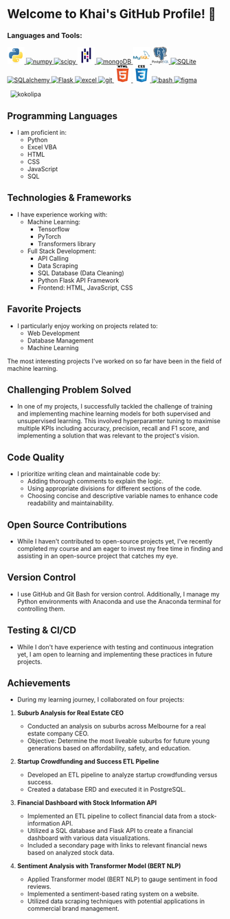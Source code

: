 # Welcome to Khai's GitHub Profile! 👋

<h3 align="left">Languages and Tools:</h3>
<p &nbsp; align="left"> 
    <a href="https://www.python.org" target="_blank" rel="noreferrer"> <img src="https://raw.githubusercontent.com/devicons/devicon/master/icons/python/python-original.svg" alt="python" width="40" height="40"/> </a>
    <a href="https://numpy.org/" target="_blank" rel="noreferrer"> <img src="https://numpy.org/images/logo.svg" alt="numpy" width="40" height="40"/> </a>
    <a href="https://scipy.org/" target="_blank" rel="noreferrer"> <img src="https://scipy.org/images/logo.svg" alt="scipy" width="40" height="40"/> </a>
    <a href="https://pandas.pydata.org/" target="_blank" rel="noreferrer"> <img src="https://raw.githubusercontent.com/devicons/devicon/2ae2a900d2f041da66e950e4d48052658d850630/icons/pandas/pandas-original.svg" alt="pandas" width="40" height="40"/> </a>
    <a href="https://www.mongodb.com/" target="_blank" rel="noreferrer"> <img src="https://webimages.mongodb.com/_com_assets/cms/kuyjf3vea2hg34taa-horizontal_default_slate_blue.svg?auto=format%252Ccompress" alt="mongoDB" width="40" height="40"/> </a>
    <a href="https://www.mysql.com/" target="_blank" rel="noreferrer"> <img src="https://raw.githubusercontent.com/devicons/devicon/master/icons/mysql/mysql-original-wordmark.svg" alt="mysql" width="40" height="40"/> </a>
    <a href="https://www.postgresql.org" target="_blank" rel="noreferrer"> <img src="https://raw.githubusercontent.com/devicons/devicon/master/icons/postgresql/postgresql-original-wordmark.svg" alt="postgresql" width="40" height="40"/> </a>
    <a href="https://www.sqlite.org/index.html" target="_blank" rel="noreferrer"> <img src="https://www.sqlite.org/images/sqlite370_banner.gif" alt="SQLite" width="60" height="40"/> </a>
    <a href="https://www.sqlalchemy.org/" target="_blank" rel="noreferrer"> <img src="https://www.sqlalchemy.org/img/sqla_logo.png" alt="SQLalchemy" width="70" height="40"/> </a>
    <a href="https://flask.palletsprojects.com/en/2.3.x/" target="_blank" rel="noreferrer"> <img src="https://flask.palletsprojects.com/en/2.3.x/_images/flask-horizontal.png" alt="Flask" width="66" height="40"/> </a>
    <a href="https://www.microsoft.com/en-au/microsoft-365/excel" target="_blank" rel="noreferrer"> <img src="https://upload.wikimedia.org/wikipedia/commons/thumb/3/34/Microsoft_Office_Excel_%282019%E2%80%93present%29.svg/1200px-Microsoft_Office_Excel_%282019%E2%80%93present%29.svg.png" alt="excel" width="40" height="40"/> </a>
    <a href="https://git-scm.com/" target="_blank" rel="noreferrer"> <img src="https://www.vectorlogo.zone/logos/git-scm/git-scm-icon.svg" alt="git" width="40" height="40"/> </a>
    <a href="https://www.w3.org/html/" target="_blank" rel="noreferrer"> <img src="https://raw.githubusercontent.com/devicons/devicon/master/icons/html5/html5-original-wordmark.svg" alt="html5" width="40" height="40"/> </a>
    <a href="https://www.w3schools.com/css/" target="_blank" rel="noreferrer"> <img src="https://raw.githubusercontent.com/devicons/devicon/master/icons/css3/css3-original-wordmark.svg" alt="css3" width="40" height="40"/> </a> 
    <a href="https://www.gnu.org/software/bash/" target="_blank" rel="noreferrer"> <img src="https://www.vectorlogo.zone/logos/gnu_bash/gnu_bash-icon.svg" alt="bash" width="40" height="40"/> </a> 
    <a href="https://www.figma.com/" target="_blank" rel="noreferrer"> <img src="https://www.vectorlogo.zone/logos/figma/figma-icon.svg" alt="figma" width="40" height="40"/> </a>

</p>

<p> &nbsp;
    <img align="center" src="https://github-readme-stats.vercel.app/api/top-langs?username=kokolipa&show_icons=true&locale=en&layout=compact" alt="kokolipa" />
</p>

## Programming Languages
- I am proficient in:
  - Python
  - Excel VBA
  - HTML
  - CSS
  - JavaScript
  - SQL

## Technologies & Frameworks
- I have experience working with:
  - Machine Learning:
    - Tensorflow
    - PyTorch
    - Transformers library
  - Full Stack Development:
    - API Calling
    - Data Scraping
    - SQL Database (Data Cleaning)
    - Python Flask API Framework
    - Frontend: HTML, JavaScript, CSS

## Favorite Projects
- I particularly enjoy working on projects related to:
  - Web Development
  - Database Management
  - Machine Learning

The most interesting projects I've worked on so far have been in the field of machine learning.

## Challenging Problem Solved
- In one of my projects, I successfully tackled the challenge of training and implementing machine learning models for both supervised and unsupervised learning. This involved hyperparamter tuning to maximise multiple KPIs including accuracy, precision, recall and F1 score, and implementing a solution that was relevant to the project's vision.

## Code Quality
- I prioritize writing clean and maintainable code by:
  - Adding thorough comments to explain the logic.
  - Using appropriate divisions for different sections of the code.
  - Choosing concise and descriptive variable names to enhance code readability and maintainability.

## Open Source Contributions
- While I haven't contributed to open-source projects yet, I've recently completed my course and am eager to invest my free time in finding and assisting in an open-source project that catches my eye.

## Version Control
- I use GitHub and Git Bash for version control. Additionally, I manage my Python environments with Anaconda and use the Anaconda terminal for controlling them.

## Testing & CI/CD
- While I don't have experience with testing and continuous integration yet, I am open to learning and implementing these practices in future projects.

## Achievements
- During my learning journey, I collaborated on four projects:

1. **Suburb Analysis for Real Estate CEO**
   - Conducted an analysis on suburbs across Melbourne for a real estate company CEO.
   - Objective: Determine the most liveable suburbs for future young generations based on affordability, safety, and education.

2. **Startup Crowdfunding and Success ETL Pipeline**
   - Developed an ETL pipeline to analyze startup crowdfunding versus success.
   - Created a database ERD and executed it in PostgreSQL.

3. **Financial Dashboard with Stock Information API**
   - Implemented an ETL pipeline to collect financial data from a stock-information API.
   - Utilized a SQL database and Flask API to create a financial dashboard with various data visualizations.
   - Included a secondary page with links to relevant financial news based on analyzed stock data.

4. **Sentiment Analysis with Transformer Model (BERT NLP)**
   - Applied Transformer model (BERT NLP) to gauge sentiment in food reviews.
   - Implemented a sentiment-based rating system on a website.
   - Utilized data scraping techniques with potential applications in commercial brand management.
